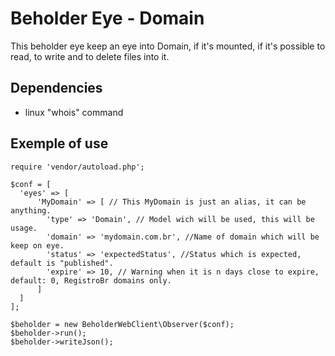 # Beholder Eye - Domain

This beholder eye keep an eye into Domain, if it's mounted, if it's possible to read, to write and to delete files into it.

## Dependencies

  * linux "whois" command

## Exemple of use

```
require 'vendor/autoload.php';

$conf = [
  'eyes' => [
      'MyDomain' => [ // This MyDomain is just an alias, it can be anything.
        'type' => 'Domain', // Model wich will be used, this will be usage.
        'domain' => 'mydomain.com.br', //Name of domain which will be keep on eye.
        'status' => 'expectedStatus', //Status which is expected, default is "published".
        'expire' => 10, // Warning when it is n days close to expire, default: 0, RegistroBr domains only.
      ]
  ]
];

$beholder = new BeholderWebClient\Observer($conf);
$beholder->run();
$beholder->writeJson();
```
